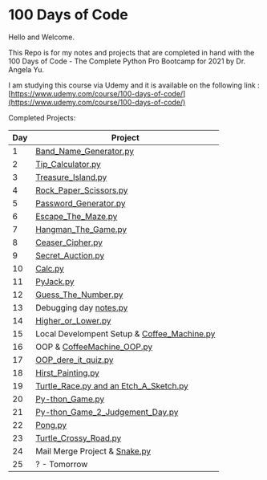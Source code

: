 # 100 Days of Code
 
Hello and Welcome. 

This Repo is for my notes and projects that are completed in hand with the 100 Days of Code - The Complete Python Pro Bootcamp for 2021 by Dr. Angela Yu.

I am studying this course via Udemy and it is available on the following link : [https://www.udemy.com/course/100-days-of-code/](https://www.udemy.com/course/100-days-of-code/)

Completed Projects:

| Day 	| Project                	|
|-----	|------------------------	|
| 1   	| [Band_Name_Generator.py](https://github.com/ha3ks/100-Days-of-Code/tree/main/Days/Day%201) |
| 2   	| [Tip_Calculator.py](https://github.com/ha3ks/100-Days-of-Code/tree/main/Days/Day%202) |
| 3   	| [Treasure_Island.py](https://github.com/ha3ks/100-Days-of-Code/tree/main/Days/Day%203) |
| 4    	| [Rock_Paper_Scissors.py](https://github.com/ha3ks/100-Days-of-Code/tree/main/Days/Day%204) |
| 5   	| [Password_Generator.py](https://github.com/ha3ks/100-Days-of-Code/tree/main/Days/Day%205) |
| 6   	| [Escape_The_Maze.py](https://github.com/ha3ks/100-Days-of-Code/tree/main/Days/Day%206) |
| 7   	| [Hangman_The_Game.py](https://github.com/ha3ks/100-Days-of-Code/tree/main/Days/Day%207) |
| 8   	| [Ceaser_Cipher.py](https://github.com/ha3ks/100-Days-of-Code/tree/main/Days/Day%208) |
| 9   	| [Secret_Auction.py](https://github.com/ha3ks/100-Days-of-Code/tree/main/Days/Day%209) | 
| 10   	| [Calc.py](https://github.com/ha3ks/100-Days-of-Code/tree/main/Days/Day%2010) | 
| 11   	| [PyJack.py](https://github.com/ha3ks/100-Days-of-Code/tree/main/Days/Day%2011) | 
| 12   	| [Guess_The_Number.py](https://github.com/ha3ks/100-Days-of-Code/tree/main/Days/Day%2012) | 
| 13   	| Debugging day [notes.py](https://github.com/ha3ks/100-Days-of-Code/tree/main/Days/Day%2013) | 
| 14   	| [Higher_or_Lower.py](https://github.com/ha3ks/100-Days-of-Code/tree/main/Days/Day%2014) | 
| 15   	| Local Develompent Setup & [Coffee_Machine.py](https://github.com/ha3ks/100-Days-of-Code/tree/main/Days/Day%2015) | 
| 16   	| OOP & [CoffeeMachine_OOP.py](https://github.com/ha3ks/100-Days-of-Code/tree/main/Days/Day%2016) | 
| 17   	| [OOP_dere_it_quiz.py](https://github.com/ha3ks/100-Days-of-Code/tree/main/Days/Day%2017) | 
| 18   	| [Hirst_Painting.py](https://github.com/ha3ks/100-Days-of-Code/tree/main/Days/Day%2018) | 
| 19   	| [Turtle_Race.py and an Etch_A_Sketch.py](https://github.com/ha3ks/100-Days-of-Code/tree/main/Days/Day%2019) | 
| 20   	| [Py-thon_Game.py](https://github.com/ha3ks/100-Days-of-Code/tree/main/Days/Day%2020) | 
| 21   	| [Py-thon_Game_2_Judgement_Day.py](https://github.com/ha3ks/100-Days-of-Code/tree/main/Days/Day%2021) | 
| 22   	| [Pong.py](https://github.com/ha3ks/100-Days-of-Code/tree/main/Days/Day%2022) | 
| 23   	| [Turtle_Crossy_Road.py](https://github.com/ha3ks/100-Days-of-Code/tree/main/Days/Day%2023) | 
| 24   	| Mail Merge Project & [Snake.py](https://github.com/ha3ks/100-Days-of-Code/tree/main/Days/Day%2024) | 
| 25   	| ? - Tomorrow | 